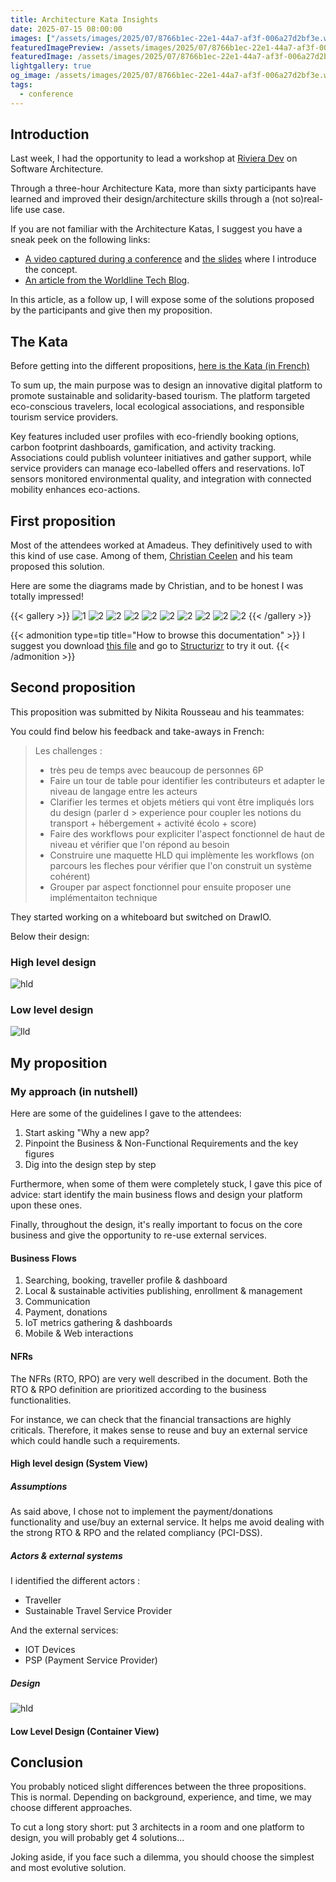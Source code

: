```yaml
---
title: Architecture Kata Insights
date: 2025-07-15 08:00:00
images: ["/assets/images/2025/07/8766b1ec-22e1-44a7-af3f-006a27d2bf3e.webp"]
featuredImagePreview: /assets/images/2025/07/8766b1ec-22e1-44a7-af3f-006a27d2bf3e.webp
featuredImage: /assets/images/2025/07/8766b1ec-22e1-44a7-af3f-006a27d2bf3e.webp
lightgallery: true
og_image: /assets/images/2025/07/8766b1ec-22e1-44a7-af3f-006a27d2bf3e.webp
tags:
  - conference
---
```


## Introduction

Last week, I had the opportunity to lead a workshop at [Riviera Dev](rivieradev.fr/) on Software Architecture.

Through a three-hour Architecture Kata, more than sixty participants have learned and improved their design/architecture skills through a (not so)real-life use case.

If you are not familiar with the Architecture Katas, I suggest you have a sneak peek on the following links:

* [A video captured during a conference](https://youtu.be/xLhb3mvweDI) and [the slides](https://speakerdeck.com/alexandretouret/architecture-katas-improve-your-system-architecture-design-skills-in-a-fun-way) where I introduce the concept.
* [An article from the Worldline Tech Blog](https://blog.worldline.tech/2019/12/12/architecture-katas.html).


In this article, as a follow up, I will expose some of the solutions proposed by the participants and give then my proposition.

## The Kata

Before getting into the different propositions, [here is the Kata (in French)](/assets/images/2025/07/kata_rivieradev.pdf)

To sum up, the main purpose was to design an innovative digital platform to promote sustainable and solidarity-based tourism. The platform targeted eco-conscious travelers, local ecological associations, and responsible tourism service providers.

Key features included user profiles with eco-friendly booking options, carbon footprint dashboards, gamification, and activity tracking. Associations could publish volunteer initiatives and gather support, while service providers can manage eco-labelled offers and reservations. IoT sensors monitored environmental quality, and integration with connected mobility enhances eco-actions.

## First proposition

Most of the attendees worked at Amadeus. They definitively used to with this kind of use case.
Among of them, [Christian Ceelen](https://www.linkedin.com/in/christian-ceelen-5891a33) and his team proposed this solution.


Here are some the diagrams made by Christian, and to be honest I was totally impressed!

{{< gallery >}}
![1](/assets/images/2025/07/michael_kata/17-14-15.png)
![2](/assets/images/2025/07/michael_kata/17-14-26.png)
![2](/assets/images/2025/07/michael_kata/17-14-38.png)
![2](/assets/images/2025/07/michael_kata/17-14-50.png)
![2](/assets/images/2025/07/michael_kata/17-14-57.png)
![2](/assets/images/2025/07/michael_kata/17-15-03.png)
![2](/assets/images/2025/07/michael_kata/17-15-09.png)
![2](/assets/images/2025/07/michael_kata/17-15-14.png)
![2](/assets/images/2025/07/michael_kata/17-15-15.png)
![2](/assets/images/2025/07/michael_kata/17-15-25.png)
{{< /gallery >}}


{{< admonition type=tip title="How to browse this documentation" >}}
I suggest you download [this file](/assets/images/2025/07/michael_kata/travel.dsl) and go to [Structurizr](https://structurizr.com/dsl?src=https://docs.structurizr.com/dsl/tutorial/5.dsl) to try it out.
{{< /admonition >}}


## Second proposition

This proposition was submitted by Nikita Rousseau and his teammates:

You could find below his feedback and take-aways in French:

> Les challenges :
> - très peu de temps avec beaucoup de personnes 6P
> - Faire un tour de table pour identifier les contributeurs et adapter le niveau de langage entre les acteurs
> - Clarifier les termes et objets métiers qui vont être impliqués lors du design (parler d > experience pour coupler les notions du transport + hébergement + activité écolo + score)
> -  Faire des workflows pour expliciter l'aspect fonctionnel de haut de niveau et vérifier que l'on répond au besoin
> - Construire une maquette HLD qui implèmente les workflows (on parcours les fleches pour vérifier que l'on construit un système cohérent)
> - Grouper par aspect fonctionnel pour ensuite proposer une implémentaiton technique

They started working on a whiteboard but switched on DrawIO.

Below their design:

### High level design

![hld](/assets/images/2025/07/nikita_rousseau/hld.webp)

### Low level design

![lld](/assets/images/2025/07/nikita_rousseau/lld.webp)

## My proposition

### My approach (in nutshell)

Here are some of the guidelines I gave to the attendees: 

1. Start asking "Why a new app?
2. Pinpoint the Business & Non-Functional Requirements  and the key figures
3. Dig into the design step by step

Furthermore, when some of them were completely stuck, I gave this pice of advice: start identify the main business flows and design your platform upon these ones.

Finally, throughout the design, it's really important to focus on the core business and give the opportunity to re-use external services.

#### Business Flows

1. Searching, booking, traveller profile & dashboard
2. Local & sustainable activities publishing, enrollment & management
3. Communication
4. Payment, donations
5. IoT metrics gathering & dashboards
6. Mobile & Web interactions

#### NFRs
The NFRs (RTO, RPO) are very well described in the document. Both the RTO & RPO definition are prioritized according to the business functionalities.

For instance, we can check that the financial transactions are highly criticals. 
Therefore, it makes sense to reuse and buy an external service which could handle such a requirements.

#### High level design (System View)

##### Assumptions

As said above, I chose not to implement the payment/donations functionality and use/buy an external service. It helps me avoid dealing with the strong RTO & RPO and the related compliancy (PCI-DSS). 

##### Actors & external systems

I identified the different actors :

* Traveller
* Sustainable Travel Service Provider

And the external services:

* IOT Devices
* PSP (Payment Service Provider)

##### Design

![hld](/assets/images/2025/07/att-hld.png)

#### Low Level Design (Container View)


## Conclusion

You probably noticed slight differences between the three propositions. 
This is normal. Depending on background, experience, and time, we may choose different approaches.

To cut a long story short: put 3 architects in a room and one platform to design, you will probably get 4 solutions...

Joking aside, if you face such a dilemma, you should choose the simplest and most evolutive solution.
